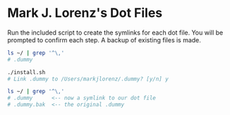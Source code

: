 # Mark J. Lorenz's Dot Files

Run the included script to create the symlinks for each dot file.  You will be prompted to confirm each step.  A backup of existing files is made.

```bash
ls ~/ | grep '^\,'
# .dummy

./install.sh
# Link .dummy to /Users/markjlorenz/.dummy? [y/n] y

ls ~/ | grep '^\,'
# .dummy      <-- now a symlink to our dot file
# .dummy.bak  <-- the original .dummy
```

